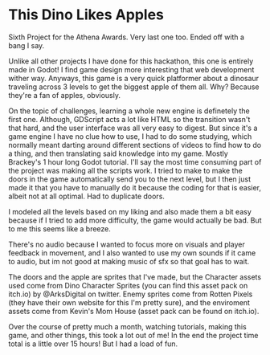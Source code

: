 # This Dino Likes Apples
Sixth Project for the Athena Awards. Very last one too. Ended off with a bang I say.

Unlike all other projects I have done for this hackathon, this one is entirely made in Godot! I find game design more interesting that web development wither way. Anyways, this game is a very quick platformer about a dinosaur traveling across 3 levels to get the biggest apple of them all. Why? Because they're a fan of apples, obviously.

On the topic of challenges, learning a whole new engine is definetely the first one. Although, GDScript acts a lot like HTML so the transition wasn't that hard, and the user interface was all very easy to digest. But since it's a game engine I have no clue how to use, I had to do some studying, which normally meant darting around different sections of videos to find how to do a thing, and then translating said knowledge into my game. Mostly Brackey's 1 hour long Godot tutorial. I'll say the most time consuming part of the project was making all the scripts work. I tried to make to make the doors in the game automatically send you to the next level, but I then just made it that you have to manually do it because the coding for that is easier, albeit not at all optimal. Had to duplicate doors. 

I modeled all the levels based on my liking and also made them a bit easy because if I tried to add more difficulty, the game would actually be bad. But to me this seems like a breeze.

There's no audio because I wanted to focus more on visuals and player feedback in movement, and I also wanted to use my own sounds if it came to audio, but im not good at making music of sfx so that goal has to wait.

The doors and the apple are sprites that I've made, but the Character assets used come from Dino Character Sprites (you can find this asset pack on itch.io) by @ArksDigital on twitter. Enemy sprites come from Rotten Pixels (they have their own website for this I'm pretty sure), and the enviroment assets come from Kevin's Mom House (asset pack can be found on itch.io).

Over the course of pretty much a month, watching tutorials, making this game, and other things, this took a lot out of me! In the end the project time total is a little over 15 hours! But I had a load of fun.
